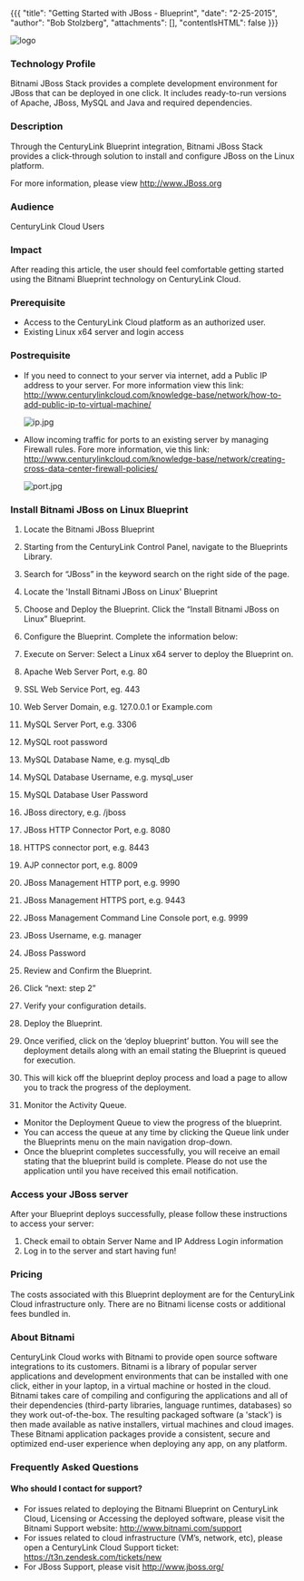 {{{
  "title": "Getting Started with JBoss - Blueprint",
  "date": "2-25-2015",
  "author": "Bob Stolzberg",
  "attachments": [],
  "contentIsHTML": false
}}}

![logo](https://issues.jboss.org/secure/attachmentzip/unzip/12451839/12348941%5B15%5D/images/jboss_logo.png)

### Technology Profile
Bitnami JBoss Stack provides a complete development environment for JBoss that can be deployed in one click. It includes ready-to-run versions of Apache, JBoss, MySQL and Java and required dependencies.

### Description
Through the CenturyLink Blueprint integration, Bitnami JBoss Stack provides a click-through solution to install and configure JBoss on the Linux platform.

For more information, please view http://www.JBoss.org

### Audience
CenturyLink Cloud Users

### Impact
After reading this article, the user should feel comfortable getting started using the Bitnami Blueprint technology on CenturyLink Cloud.


### Prerequisite
- Access to the CenturyLink Cloud platform as an authorized user.
- Existing Linux x64 server and login access

### Postrequisite

- If you need to connect to your server via internet, add a Public IP address to your server.  For more information view this link: http://www.centurylinkcloud.com/knowledge-base/network/how-to-add-public-ip-to-virtual-machine/

	![ip.jpg](https://t3n.zendesk.com/attachments/token/kObGC9P2IjP1ate0NexwFNiXz/?name=ip.jpg)

- Allow incoming traffic for ports to an existing server by managing Firewall rules.  Fore more information, vie this link: http://www.centurylinkcloud.com/knowledge-base/network/creating-cross-data-center-firewall-policies/

	![port.jpg](https://t3n.zendesk.com/attachments/token/1Ufw0JjIWW8XfASYLh4x3Irl9/?name=port.jpg)


### Install Bitnami JBoss on Linux Blueprint
1. Locate the Bitnami JBoss Blueprint
  1. Starting from the CenturyLink Control Panel, navigate to the Blueprints Library.
  2. Search for “JBoss” in the keyword search on the right side of the page.
  3. Locate the 'Install Bitnami JBoss on Linux' Blueprint

2. Choose and Deploy the Blueprint. Click the “Install Bitnami JBoss on Linux” Blueprint.

3. Configure the Blueprint. Complete the information below:
  1. Execute on Server: Select a Linux x64 server to deploy the Blueprint on.
  3. Apache Web Server Port, e.g. 80
  4. SSL Web Service Port, eg. 443
  5. Web Server Domain, e.g. 127.0.0.1 or Example.com
  6. MySQL Server Port, e.g. 3306
  7. MySQL root password
  8. MySQL Database Name, e.g. mysql_db
  9. MySQL Database Username, e.g. mysql_user
  10. MySQL Database User Password
  11. JBoss directory, e.g. /jboss
  12. JBoss HTTP Connector Port, e.g. 8080
  13. HTTPS connector port, e.g. 8443
  14. AJP connector port, e.g. 8009
  15. JBoss Management HTTP port, e.g. 9990
  16. JBoss Management HTTPS port, e.g. 9443
  17. JBoss Management Command Line Console port, e.g. 9999
  18. JBoss Username, e.g. manager
  19. JBoss Password
  
4. Review and Confirm the Blueprint.
  1. Click “next: step 2”
  2. Verify your configuration details.

5. Deploy the Blueprint.
  1. Once verified, click on the ‘deploy blueprint’ button. You will see the deployment details along with an email stating the Blueprint is queued for execution.
  2. This will kick off the blueprint deploy process and load a page to allow you to track the progress of the deployment.

6. Monitor the Activity Queue.
  * Monitor the Deployment Queue to view the progress of the blueprint.
  * You can access the queue at any time by clicking the Queue link under the Blueprints menu on the main navigation drop-down.
  * Once the blueprint completes successfully, you will receive an email stating that the blueprint build is complete. Please do not use the application until you have received this email notification.


### Access your JBoss server
After your Blueprint deploys successfully, please follow these instructions to access your server:
  1. Check email to obtain Server Name and IP Address Login information
  2. Log in to the server and start having fun!

### Pricing
The costs associated with this Blueprint deployment are for the CenturyLink Cloud infrastructure only.  There are no Bitnami license costs or additional fees bundled in.

### About Bitnami
CenturyLink Cloud works with Bitnami to provide open source software integrations to its customers.  Bitnami is a library of popular server applications and development environments that can be installed with one click, either in your laptop, in a virtual machine or hosted in the cloud. Bitnami takes care of compiling and configuring the applications and all of their dependencies (third-party libraries, language runtimes, databases) so they work out-of-the-box. The resulting packaged software (a 'stack') is then made available as native installers, virtual machines and cloud images. These Bitnami application packages provide a consistent, secure and optimized end-user experience when deploying any app, on any platform.

### Frequently Asked Questions

#### Who should I contact for support?
* For issues related to deploying the Bitnami Blueprint on CenturyLink Cloud, Licensing or Accessing the deployed software, please visit the Bitnami Support website: http://www.bitnami.com/support
* For issues related to cloud infrastructure (VM’s, network, etc), please open a CenturyLink Cloud Support ticket: https://t3n.zendesk.com/tickets/new
* For JBoss Support, please visit http://www.jboss.org/
